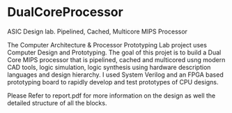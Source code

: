 # DualCoreProcessor
ASIC Design lab. Pipelined, Cached, Multicore MIPS Processor

The Computer Architecture & Processor Prototyping Lab project uses Computer Design and Prototyping. The goal of this projet is to build a Dual Core MIPS processor that is pipelined, cached and multicored usng modern CAD tools, logic simulation, logic synthesis using
hardware description languages and design hierarchy. I used System Verilog and an FPGA based prototyping board to rapidly develop and test prototypes of CPU designs.

Please Refer to report.pdf for more information on the design as well the detailed structure of all the blocks.
